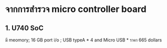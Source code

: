 # จากการสำรวจ micro controller board
## 1. U740 SoC
มี meomory; 16 GB 
port i/o ; USB typeA * 4 and Micro USB * 
ราคา 665 dollars
